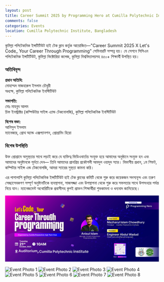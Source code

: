 ```yaml
---
layout: post
title: Career Summit 2025 by Programming Hero at Cumilla Polytechnic Institute
comments: false
categories: Events
location: Cumilla Polytechnic Institute, Bangladesh
---
```


কুমিল্লা পলিটেকনিক ইন্সটিটিউট হাই টেক ক্লাব কর্তৃক আয়োজিত—"Career Summit 2025 X Let's Code_ Your Career Through Programming" সেমিনারটি সম্পন্ন হয়। যে সেশনে সিসিএন পলিটেকনিক ইন্সটিটিউট, কুমিল্লা ভিক্টোরিয়া কলেজ, কুমিল্লা বিশ্ববিদ্যালয়সহ ৪৫০+ শিক্ষার্থী উপস্থিত হয়।

### অতিথিবৃন্দ

**প্রধান অতিথি:**  
মোহাম্মদ মাজহারুল ইসলাম চৌধুরী  
অধ্যক্ষ, কুমিল্লা পলিটেকনিক ইনস্টিটিউট

**সভাপতি:**  
মোঃ মাহবুব আলম  
চিফ ইনস্ট্রাক্টর (কম্পিউটার সাইন্স এ্যান্ড টেকনোলজি), কুমিল্লা পলিটেকনিক ইনস্টিটিউট

**বিশেষ বক্তা:**  
আনিসুল ইসলাম  
ম্যানেজার, গ্রোথ অ্যান্ড এক্সপ্যানশন, প্রোগ্রামিং হিরো

### বিশেষ উপস্থিতি

উক্ত প্রোগ্রামে অসুস্থতার সাথে লড়াই করে যে ব্যক্তিত্ব ভিডিওবার্তায় সংযুক্ত হয়ে আমাদের অনুষ্ঠানে সংযুক্ত হন এবং আমাদের অনুষ্টানকে পূর্নতা দেন— তিনি আমাদের প্রানপ্রিয় প্রকৌশলী আবদুল ওয়াদুদ স্যার। বিভাগীয় প্রধান, ১ম শিফট, কম্পিটার সাইন্স এন্ড টেকনোলজি, আমরা স্যারের সুস্থতা কামনা করি।

এর পাশাপাশি কুমিল্লা পলিটেকনিক ইন্সটিটিউট হাই টেক ক্লাবের কমিটি থেকে শুরু করে কয়েকজন সদস্যবৃন্দ এবং তরুণ সেচ্ছাসেবকগণ সম্পূর্ণ অনুষ্টানটিকে ব্যবস্থাপনা, সাজসজ্জা এবং উপস্থাপনা থেকে শুরু করে সফলতার সাথে উপসংহার পর্যন্ত নিয়ে যান। ম্যানেজমেন্ট অথোরিটিকে প্রবাসীসহ কুপই প্রাক্তন শিক্ষার্থীরা শুভকামনা ও ধন্যবাদ জানিয়েছে।

![Career Summit 2025](post_images\Others\2025-October-21--Career-Summit-by-Programming-Hero-at-Cumilla-Polytechnic-Institute.jpg)


![Event Photo 1](https://i.postimg.cc/yxwTTMWc/Career-Summit-by-Programming-Hero-at-Cumilla-Polytechnic-Institute-6.jpg)
![Event Photo 2](https://i.postimg.cc/L5rVVchY/Career-Summit-by-Programming-Hero-at-Cumilla-Polytechnic-Institute-2.jpg)
![Event Photo 3](https://i.postimg.cc/Zn1LLG0r/Career-Summit-by-Programming-Hero-at-Cumilla-Polytechnic-Institute-7.jpg)
![Event Photo 4](https://i.postimg.cc/BbdCCrtP/Career-Summit-by-Programming-Hero-at-Cumilla-Polytechnic-Institute-3.jpg)
![Event Photo 5](https://i.postimg.cc/D0tcc9mr/Career-Summit-by-Programming-Hero-at-Cumilla-Polytechnic-Institute-8.jpg)
![Event Photo 6](https://i.postimg.cc/QCRqq2VW/Career-Summit-by-Programming-Hero-at-Cumilla-Polytechnic-Institute-4.jpg)
![Event Photo 7](https://i.postimg.cc/rsv99BzC/Career-Summit-by-Programming-Hero-at-Cumilla-Polytechnic-Institute-9.jpg)
![Event Photo 8](https://i.postimg.cc/T1Zcczhb/Career-Summit-by-Programming-Hero-at-Cumilla-Polytechnic-Institute-5.jpg)